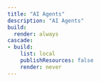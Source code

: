```yaml
---
title: "AI Agents"
description: "AI Agents"
build:
  render: always
cascade:
- build:
    list: local
    publishResources: false
    render: never
---
```

